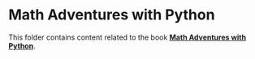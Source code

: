 # Math Adventures with Python

This folder contains content related to the book [**Math Adventures with Python**](https://nostarch.com/mathadventures).
